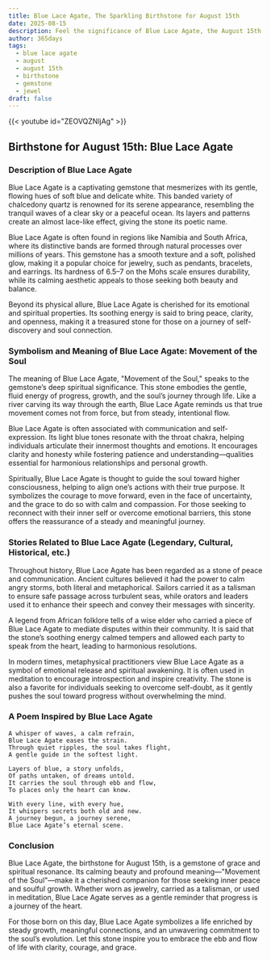 ```yaml
---
title: Blue Lace Agate, The Sparkling Birthstone for August 15th
date: 2025-08-15
description: Feel the significance of Blue Lace Agate, the August 15th birthstone symbolizing Movement of the soul. Let its beauty and meaning brighten your day.
author: 365days
tags:
  - blue lace agate
  - august
  - august 15th
  - birthstone
  - gemstone
  - jewel
draft: false
---
```


{{< youtube id="ZEOVQZNljAg" >}}

## Birthstone for August 15th: Blue Lace Agate

### Description of Blue Lace Agate

Blue Lace Agate is a captivating gemstone that mesmerizes with its gentle, flowing hues of soft blue and delicate white. This banded variety of chalcedony quartz is renowned for its serene appearance, resembling the tranquil waves of a clear sky or a peaceful ocean. Its layers and patterns create an almost lace-like effect, giving the stone its poetic name.

Blue Lace Agate is often found in regions like Namibia and South Africa, where its distinctive bands are formed through natural processes over millions of years. This gemstone has a smooth texture and a soft, polished glow, making it a popular choice for jewelry, such as pendants, bracelets, and earrings. Its hardness of 6.5–7 on the Mohs scale ensures durability, while its calming aesthetic appeals to those seeking both beauty and balance.

Beyond its physical allure, Blue Lace Agate is cherished for its emotional and spiritual properties. Its soothing energy is said to bring peace, clarity, and openness, making it a treasured stone for those on a journey of self-discovery and soul connection.

### Symbolism and Meaning of Blue Lace Agate: Movement of the Soul

The meaning of Blue Lace Agate, "Movement of the Soul," speaks to the gemstone’s deep spiritual significance. This stone embodies the gentle, fluid energy of progress, growth, and the soul’s journey through life. Like a river carving its way through the earth, Blue Lace Agate reminds us that true movement comes not from force, but from steady, intentional flow.

Blue Lace Agate is often associated with communication and self-expression. Its light blue tones resonate with the throat chakra, helping individuals articulate their innermost thoughts and emotions. It encourages clarity and honesty while fostering patience and understanding—qualities essential for harmonious relationships and personal growth.

Spiritually, Blue Lace Agate is thought to guide the soul toward higher consciousness, helping to align one’s actions with their true purpose. It symbolizes the courage to move forward, even in the face of uncertainty, and the grace to do so with calm and compassion. For those seeking to reconnect with their inner self or overcome emotional barriers, this stone offers the reassurance of a steady and meaningful journey.

### Stories Related to Blue Lace Agate (Legendary, Cultural, Historical, etc.)

Throughout history, Blue Lace Agate has been regarded as a stone of peace and communication. Ancient cultures believed it had the power to calm angry storms, both literal and metaphorical. Sailors carried it as a talisman to ensure safe passage across turbulent seas, while orators and leaders used it to enhance their speech and convey their messages with sincerity.

A legend from African folklore tells of a wise elder who carried a piece of Blue Lace Agate to mediate disputes within their community. It is said that the stone’s soothing energy calmed tempers and allowed each party to speak from the heart, leading to harmonious resolutions.

In modern times, metaphysical practitioners view Blue Lace Agate as a symbol of emotional release and spiritual awakening. It is often used in meditation to encourage introspection and inspire creativity. The stone is also a favorite for individuals seeking to overcome self-doubt, as it gently pushes the soul toward progress without overwhelming the mind.

### A Poem Inspired by Blue Lace Agate

```
A whisper of waves, a calm refrain,  
Blue Lace Agate eases the strain.  
Through quiet ripples, the soul takes flight,  
A gentle guide in the softest light.

Layers of blue, a story unfolds,  
Of paths untaken, of dreams untold.  
It carries the soul through ebb and flow,  
To places only the heart can know.

With every line, with every hue,  
It whispers secrets both old and new.  
A journey begun, a journey serene,  
Blue Lace Agate’s eternal scene.
```

### Conclusion

Blue Lace Agate, the birthstone for August 15th, is a gemstone of grace and spiritual resonance. Its calming beauty and profound meaning—"Movement of the Soul"—make it a cherished companion for those seeking inner peace and soulful growth. Whether worn as jewelry, carried as a talisman, or used in meditation, Blue Lace Agate serves as a gentle reminder that progress is a journey of the heart.

For those born on this day, Blue Lace Agate symbolizes a life enriched by steady growth, meaningful connections, and an unwavering commitment to the soul’s evolution. Let this stone inspire you to embrace the ebb and flow of life with clarity, courage, and grace.